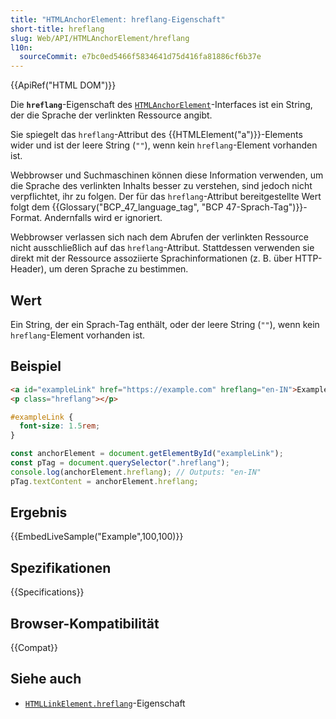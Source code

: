 ```yaml
---
title: "HTMLAnchorElement: hreflang-Eigenschaft"
short-title: hreflang
slug: Web/API/HTMLAnchorElement/hreflang
l10n:
  sourceCommit: e7bc0ed5466f5834641d75d416fa81886cf6b37e
---
```


{{ApiRef("HTML DOM")}}

Die **`hreflang`**-Eigenschaft des [`HTMLAnchorElement`](/de/docs/Web/API/HTMLAnchorElement)-Interfaces ist ein String, der die Sprache der verlinkten Ressource angibt.

Sie spiegelt das `hreflang`-Attribut des {{HTMLElement("a")}}-Elements wider und ist der leere String (`""`), wenn kein `hreflang`-Element vorhanden ist.

Webbrowser und Suchmaschinen können diese Information verwenden, um die Sprache des verlinkten Inhalts besser zu verstehen, sind jedoch nicht verpflichtet, ihr zu folgen. Der für das `hreflang`-Attribut bereitgestellte Wert folgt dem {{Glossary("BCP_47_language_tag", "BCP 47-Sprach-Tag")}}-Format. Andernfalls wird er ignoriert.

Webbrowser verlassen sich nach dem Abrufen der verlinkten Ressource nicht ausschließlich auf das `hreflang`-Attribut. Stattdessen verwenden sie direkt mit der Ressource assoziierte Sprachinformationen (z. B. über HTTP-Header), um deren Sprache zu bestimmen.

## Wert

Ein String, der ein Sprach-Tag enthält, oder der leere String (`""`), wenn kein `hreflang`-Element vorhanden ist.

## Beispiel

```html
<a id="exampleLink" href="https://example.com" hreflang="en-IN">Example Link</a>
<p class="hreflang"></p>
```

```css
#exampleLink {
  font-size: 1.5rem;
}
```

```js
const anchorElement = document.getElementById("exampleLink");
const pTag = document.querySelector(".hreflang");
console.log(anchorElement.hreflang); // Outputs: "en-IN"
pTag.textContent = anchorElement.hreflang;
```

## Ergebnis

{{EmbedLiveSample("Example",100,100)}}

## Spezifikationen

{{Specifications}}

## Browser-Kompatibilität

{{Compat}}

## Siehe auch

- [`HTMLLinkElement.hreflang`](/de/docs/Web/API/HTMLLinkElement/hreflang)-Eigenschaft
